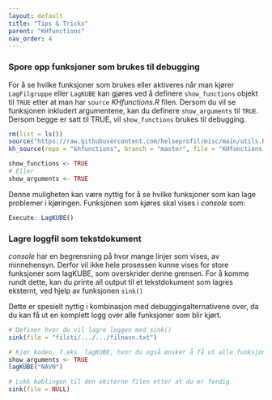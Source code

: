 ```yaml
---
layout: default
title: "Tips & Tricks" 
parent: "KHfunctions"
nav_order: 4  
---
```


### Spore opp funksjoner som brukes til debugging

For å se hvilke funksjoner som brukes eller aktiveres når man kjører
`LagFilgruppe` eller `LagKUBE` kan gjøres ved å definere `show_functions` objekt
til `TRUE` etter at man har `source` *KHfunctions.R* filen. Dersom du vil se funksjonen 
inkludert argumentene, kan du definere `show_arguments` til `TRUE`. Dersom begge er satt til
TRUE, vil `show_functions` brukes til debugging. 

```r
rm(list = ls())
source("https://raw.githubusercontent.com/helseprofil/misc/main/utils.R")
kh_source(repo = "khfunctions", branch = "master", file = "KHfunctions.R", encoding = "latin1")

show_functions <- TRUE
# Eller
show_arguments <- TRUE
```

Denne muligheten kan være nyttig for å se hvilke funksjoner som kan lage
problemer i kjøringen. Funksjonen som kjøres skal vises i *console* som:

```r
Execute: LagKUBE()
```

### Lagre loggfil som tekstdokument

*console* har en begrensning på hvor mange linjer som vises, av minnehensyn. Derfor vil ikke hele prosessen kunne vises for store funksjoner som lagKUBE, som overskrider denne grensen. For å komme rundt dette, kan du printe all output til et tekstdokument som lagres eksternt, ved hjelp av funksjonen `sink()`

Dette er spesielt nyttig i kombinasjon med debuggingalternativene over, da du kan få ut en komplett logg over alle funksjoner som blir kjørt.

```r
# Definer hvor du vil lagre loggen med sink()
sink(file = "filsti/.../.../filnavn.txt") 

# Kjør koden, f.eks. lagKUBE, hvor du også ønsker å få ut alle funksjonene med argumenter.
show_arguments <- TRUE
lagKUBE("NAVN")

# Lukk koblingen til den eksterne filen etter at du er ferdig
sink(file = NULL)
```
